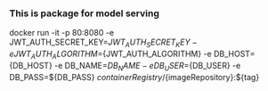 ### This is package for model serving 

docker run -it -p 80:8080 -e JWT_AUTH_SECRET_KEY=${JWT_AUTH_SECRET_KEY} -e JWT_AUTH_ALGORITHM=${JWT_AUTH_ALGORITHM} -e DB_HOST={DB_HOST} -e DB_NAME=${DB_NAME} -e DB_USER=${DB_USER} -e DB_PASS=${DB_PASS} ${containerRegistry}/${imageRepository}:${tag}